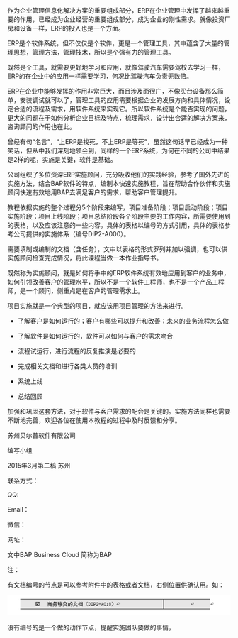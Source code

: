 作为企业管理信息化解决方案的重要组成部分，ERP在企业管理中发挥了越来越重要的作用，已经成为企业经营的重要组成部分，成为企业的刚性需求。就像投资厂房和设备一样，ERP的投入也是一个方面。

ERP是个软件系统，但不仅仅是个软件，更是一个管理工具，其中蕴含了大量的管理思想，管理方法，管理技术，所以是个强有力的管理工具。

既然是个工具，就需要更好地学习和应用，就像驾驶汽车需要驾校去学习一样，ERP的在企业中的应用一样需要学习，何况比驾驶汽车负责无数倍。

ERP在企业中能够发挥的作用非常巨大，而且涉及面很广，不像买台设备那么简单，安装调试就可以了，管理工具的应用需要根据企业的发展方向和具体情况，设定合适的流程及需求，用软件系统来实现它。所以软件系统是个能否实现的问题，更大的问题在于如何分析企业目标及特点，梳理需求，设计出合适的解决方案来，咨询顾问的作用也在此。

曾经有句“名言”，“上ERP是找死，不上ERP是等死”，虽然这句话早已经成为一种笑话，但从中我们深刻地领会到，同样的一个ERP系统，为何在不同的公司中结果是2样的呢，实施是关键，软件是基础。

公司组织了多位资深ERP实施顾问，充分吸收他们的实践经验，参考了国外先进的实施方法，结合BAP软件的特点，编制本快速实施教程，旨在帮助合作伙伴和实施顾问快速有效地用BAP去满足客户的需求，帮助客户管理提升。

教程依据实施的整个过程分5个阶段来编写，项目准备阶段；项目启动阶段；项目实施阶段；项目上线阶段；项目总结阶段各个阶段主要的工作内容，所需要使用到的表格，以及应该注意的一些内容。具体的表格以编号的方式引用，具体的表格参考公司提供的实施体系（编号DIP2-A000）。

需要填制或编制的文档（含任务），文中以表格的形式罗列并加以强调，也可以供实施顾问检查完成情况，将此课程当做一本作业指导书。

既然称为实施顾问，就是如何将手中的ERP软件系统有效地应用到客户的业务中，如何引领改善客户的管理水平，所以不是一个软件工程师，也不是一个产品工程师，是一个顾问，侧重点是在客户的管理需求上。

项目实施就是一个典型的项目，就应该用项目管理的方法来进行。

- 了解客户是如何运行的；客户有哪些可以提升和改善；未来的业务流程怎么做

- 了解软件是如何运行的，软件可以如何与客户的需求吻合

- 流程试运行，进行流程的反复推演是必要的

- 完成相关文档和进行各类人员的培训

- 系统上线

- 总结回顾

加强和巩固这套方法，对于软件与客户需求的配合是关键的。实施方法同样也需要不断地完善，欢迎各位在使用本教程的过程中及时反馈和分享。

 

苏州贝尔普软件有限公司

编写小组

2015年3月第二稿 苏州

联系方式：  

QQ:  

Email：   

微信：

网址：

 

 

 

 

 

文中BAP Business Cloud 简称为BAP

 

 

 

注：

有文档编号的节点是可以参考附件中的表格或者文档，右侧位置供确认用。如：

![img](jiejue_images/0.1.png) 

没有编号的是一个做的动作节点，提醒实施团队要做的事情，